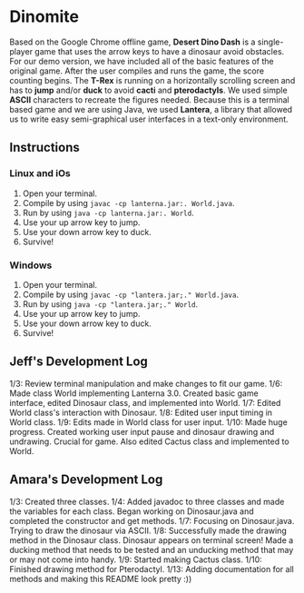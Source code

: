 # Dinomite
Based on the Google Chrome offline game, **Desert Dino Dash** is a single-player game that uses the arrow keys to have a dinosaur avoid obstacles. For our demo version, we have included all of the basic features of the original game. After the user compiles and runs the game, the score counting begins. The **T-Rex** is running on a horizontally scrolling screen and has to **jump** and/or **duck** to avoid **cacti** and **pterodactyls**. 
We used simple **ASCII** characters to recreate the figures needed. Because this is a terminal based game and we are using Java, we used **Lantera**, a library that allowed us to write easy semi-graphical user interfaces in a text-only environment.
## Instructions
### Linux and iOs 
1. Open your terminal.
2. Compile by using `javac -cp lanterna.jar:. World.java`.
3. Run by using `java -cp lanterna.jar:. World`.
4. Use your up arrow key to jump.
5. Use your down arrow key to duck.
6. Survive!
### Windows
1. Open your terminal.
2. Compile by using `javac -cp "lantera.jar;." World.java`.
3. Run by using `java -cp "lantera.jar;." World`.
4. Use your up arrow key to jump.
5. Use your down arrow key to duck.
6. Survive!
## Jeff's Development Log
1/3: Review terminal manipulation and make changes to fit our game.
1/6: Made class World implementing Lanterna 3.0. Created basic game interface, edited Dinosaur class, and implemented into World.
1/7: Edited World class's interaction with Dinosaur.
1/8: Edited user input timing in World class.
1/9: Edits made in World class for user input.
1/10: Made huge progress. Created working user input pause and dinosaur drawing and undrawing. Crucial for game. Also edited Cactus class and implemented to World.
## Amara's Development Log
1/3: Created three classes.
1/4: Added javadoc to three classes and made the variables for each class. Began working on Dinosaur.java and completed the constructor and get methods.
1/7: Focusing on Dinosaur.java. Trying to draw the dinosaur via ASCII.
1/8: Successfully made the drawing method in the Dinosaur class. Dinosaur appears on terminal screen! Made a ducking method that needs to be tested and an unducking method that may or may not come into handy.
1/9: Started making Cactus class.
1/10: Finished drawing method for Pterodactyl. 
1/13: Adding documentation for all methods and making this README look pretty :))
 


